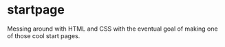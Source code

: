 # startpage
Messing around with HTML and CSS with the eventual goal of making one of those cool start pages.

